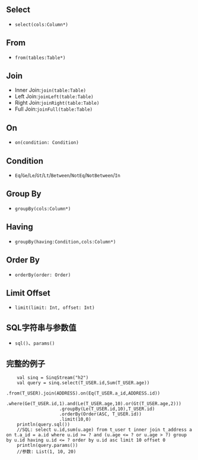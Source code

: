 ## Select
+ `select(cols:Column*)`

## From
+ `from(tables:Table*)`

## Join
+ Inner Join:`join(table:Table)`
+ Left Join:`joinLeft(table:Table)`
+ Right Join:`joinRight(table:Table)`
+ Full Join:`joinFull(table:Table)`

## On
+ `on(condition: Condition)`

## Condition
+ `Eq`/`Ge`/`Le`/`Gt`/`Lt`/`Between`/`NotEq`/`NotBetween`/`In`

## Group By
+ `groupBy(cols:Column*)`

## Having
+ `groupBy(having:Condition,cols:Column*)`

## Order By
+ `orderBy(order: Order)`

## Limit Offset
+ `limit(limit: Int, offset: Int)`

## SQL字符串与参数值
+ `sql()`、`params()`

## 完整的例子

		val sinq = SinqStream("h2")
		val query = sinq.select(T_USER.id,Sum(T_USER.age))
						.from(T_USER).join(ADDRESS).on(Eq(T_USER.a_id,ADDRESS.id))
						.where(Ge(T_USER.id,1).and(Le(T_USER.age,10).or(Gt(T_USER.age,2)))
						.groupBy(Le(T_USER.id,10),T_USER.id)
						.orderBy(Order(ASC, T_USER.id))
						.limit(10,0) 
		println(query.sql())
		//SQL: select u.id,sum(u.age) from t_user t inner join t_address a on t.a_id = a.id where u.id >= ? and (u.age <= ? or u.age > ?) group by u.id having u.id <= ? order by u.id asc limit 10 offset 0
		println(query.params())
		//参数: List(1, 10, 20)
		
	
